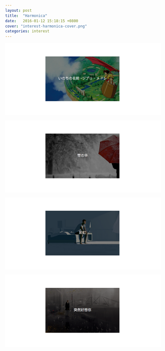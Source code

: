 ```yaml
---
layout: post
title:  "Harmonica"
date:   2016-01-12 15:18:15 +0800
cover: "interest-harmonica-cover.png"
categories: interest
---
```


[![harm](/img/interest-harm-1.png)](http://pan.baidu.com/s/1nuzOEPb)

[![harm](/img/interest-harm-2.png)](http://pan.baidu.com/s/1hrrRx3m)

[![harm](/img/interest-harm-3.png)](http://pan.baidu.com/s/1pKf1Snx)

[![harm](/img/interest-harm-4.png)](http://pan.baidu.com/s/1kTScLr5)
